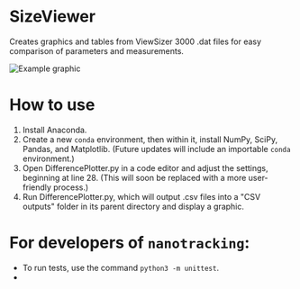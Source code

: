 # SizeViewer

Creates graphics and tables from ViewSizer 3000 .dat files for easy comparison of parameters and measurements.

![Example graphic](Example.png)

# How to use

1. Install Anaconda.
2. Create a new `conda` environment, then within it, install NumPy, SciPy, Pandas, and Matplotlib. (Future updates will include an importable `conda` environment.)
3. Open DifferencePlotter.py in a code editor and adjust the settings, beginning at line 28. (This will soon be replaced with a more user-friendly process.)
4. Run DifferencePlotter.py, which will output .csv files into a "CSV outputs" folder in its parent directory and display a graphic.

# For developers of `nanotracking`:

- To run tests, use the command `python3 -m unittest`.
- 
